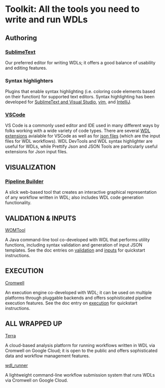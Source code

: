 # Toolkit: All the tools you need to write and run WDLs

## Authoring 
### [SublimeText](https://www.sublimetext.com/)

Our preferred editor for writing WDLs; it offers a good balance of usability and editing features.

### Syntax highlighters

Plugins that enable syntax highlighting (i.e. coloring code elements based on their function) for supported text editors. Syntax highlighting has been developed for [SublimeText and Visual Studio](https://github.com/broadinstitute/wdl-sublime-syntax-highlighter), [vim](https://github.com/broadinstitute/vim-wdl), and [IntelliJ](https://github.com/broadinstitute/winstanley#winstanley-an-intellij-plug-in-for-wdl).

### [VSCode](https://code.visualstudio.com/)
VS Code is a commonly used editor and IDE used in many different ways by folks working with a wide variety of code types.  There are several [WDL extensions](https://marketplace.visualstudio.com/search?term=wdl&target=VSCode&category=All%20categories&sortBy=Relevance) avialable for VSCode as well as for [json files](https://marketplace.visualstudio.com/search?term=json&target=VSCode&category=All%20categories&sortBy=Relevance) (which are the input files for WDL workflows).  WDL DevTools and WDL syntax highlighter are useful for WDLs, while Prettify Json and JSON Tools are particularly useful extensions for Json input files.  

## VISUALIZATION
### [Pipeline Builder](https://github.com/epam/pipeline-builder)

A slick web-based tool that creates an interactive graphical representation of any workflow written in WDL; also includes WDL code generation functionality.

## VALIDATION & INPUTS
[WOMTool](https://github.com/broadinstitute/cromwell/releases/latest)

A Java command-line tool co-developed with WDL that performs utility functions, including syntax validation and generation of input JSON templates. See the doc entries on [validation](./validate_syntax.md) and [inputs](./specify_inputs.md) for quickstart instructions.

## EXECUTION
[Cromwell](https://github.com/broadinstitute/cromwell/)

An execution engine co-developed with WDL; it can be used on multiple platforms through pluggable backends and offers sophisticated pipeline execution features. See the doc entry on [execution](./execute.md) for quickstart instructions.

## ALL WRAPPED UP
[Terra](https://software.broadinstitute.org/firecloud)

A cloud-based analysis platform for running workflows written in WDL via Cromwell on Google Cloud; it is open to the public and offers sophisticated data and workflow management features.

[wdl_runner](https://github.com/broadinstitute/wdl-runner)

A lightweight command-line workflow submission system that runs WDLs via Cromwell on Google Cloud.
